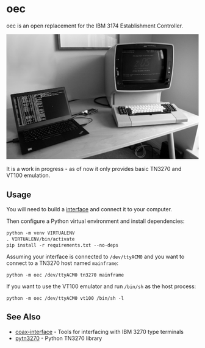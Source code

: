 # oec

oec is an open replacement for the IBM 3174 Establishment Controller.

![IBM 3278 terminal and oec](.images/hero.jpg)

It is a work in progress - as of now it only provides basic TN3270 and VT100 emulation.

## Usage

You will need to build a [interface](https://github.com/lowobservable/coax-interface) and connect it to your computer.

Then configure a Python virtual environment and install dependencies:

```
python -m venv VIRTUALENV
. VIRTUALENV/bin/activate
pip install -r requirements.txt --no-deps
```

Assuming your interface is connected to `/dev/ttyACM0` and you want to connect to a TN3270 host named `mainframe`:

```
python -m oec /dev/ttyACM0 tn3270 mainframe
```

If you want to use the VT100 emulator and run `/bin/sh` as the host process:

```
python -m oec /dev/ttyACM0 vt100 /bin/sh -l
```

## See Also

* [coax-interface](https://github.com/lowobservable/coax-interface) - Tools for interfacing with IBM 3270 type terminals
* [pytn3270](https://github.com/lowobservable/pytn3270) - Python TN3270 library
